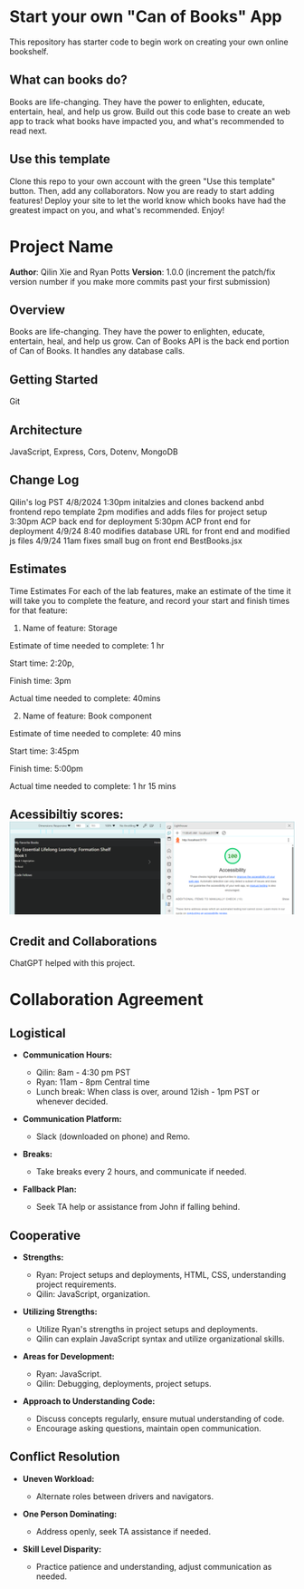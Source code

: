# Start your own "Can of Books" App

This repository has starter code to begin work on creating your own online bookshelf.

## What can books do?

Books are life-changing. They have the power to enlighten, educate, entertain, heal, and help us grow. Build out this code base to create an web app to track what books have impacted you, and what's recommended to read next.

## Use this template

Clone this repo to your own account with the green "Use this template" button. Then, add any collaborators. Now you are ready to start adding features! Deploy your site to let the world know which books have had the greatest impact on you, and what's recommended. Enjoy!


# Project Name

**Author**: Qilin Xie and Ryan Potts
**Version**: 1.0.0 (increment the patch/fix version number if you make more commits past your first submission)

## Overview
Books are life-changing. They have the power to enlighten, educate, entertain, heal, and help us grow. Can of Books API is the back end portion of Can of Books. It handles any database calls.

## Getting Started
Git 

## Architecture
JavaScript, Express, Cors, Dotenv, MongoDB

## Change Log
Qilin's log
PST 
4/8/2024 1:30pm initalzies and clones backend anbd frontend repo template 
2pm modifies and adds files for project setup
3:30pm ACP back end for deployment
5:30pm ACP front end for deployment
4/9/24 8:40 modifies database URL for front end and modified js files
4/9/24 11am fixes small bug on front end BestBooks.jsx

## Estimates

Time Estimates
For each of the lab features, make an estimate of the time it will take you to complete the feature, and record your start and finish times for that feature:

1. Name of feature: Storage

Estimate of time needed to complete: 1 hr

Start time: 2:20p,

Finish time: 3pm

Actual time needed to complete: 40mins


2. Name of feature: Book component

Estimate of time needed to complete: 40 mins

Start time: 3:45pm

Finish time: 5:00pm

Actual time needed to complete: 1 hr 15 mins

## Acessibiltiy scores: ![alt text](image.png)


## Credit and Collaborations
ChatGPT helped with this project.

# Collaboration Agreement

## Logistical
- **Communication Hours:**
  - Qilin: 8am - 4:30 pm PST
  - Ryan: 11am - 8pm Central time
  - Lunch break: When class is over, around 12ish - 1pm PST or whenever decided.

- **Communication Platform:**
  - Slack (downloaded on phone) and Remo.

- **Breaks:**
  - Take breaks every 2 hours, and communicate if needed.

- **Fallback Plan:**
  - Seek TA help or assistance from John if falling behind.

## Cooperative
- **Strengths:**
  - Ryan: Project setups and deployments, HTML, CSS, understanding project requirements.
  - Qilin: JavaScript, organization.

- **Utilizing Strengths:**
  - Utilize Ryan's strengths in project setups and deployments.
  - Qilin can explain JavaScript syntax and utilize organizational skills.

- **Areas for Development:**
  - Ryan: JavaScript.
  - Qilin: Debugging, deployments, project setups.

- **Approach to Understanding Code:**
  - Discuss concepts regularly, ensure mutual understanding of code.
  - Encourage asking questions, maintain open communication.

## Conflict Resolution
- **Uneven Workload:**
  - Alternate roles between drivers and navigators.

- **One Person Dominating:**
  - Address openly, seek TA assistance if needed.

- **Skill Level Disparity:**
  - Practice patience and understanding, adjust communication as needed.
